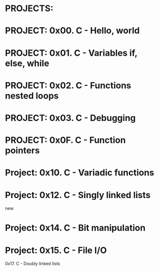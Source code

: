 # PROJECTS:

# PROJECT: 0x00. C - Hello, world
# PROJECT: 0x01. C - Variables if, else, while
# PROJECT: 0x02. C - Functions nested loops
# PROJECT: 0x03. C - Debugging 
# PROJECT: 0x0F. C - Function pointers
# Project: 0x10. C - Variadic functions
# Project: 0x12. C - Singly linked lists
new
# Project: 0x14. C - Bit manipulation
# Project: 0x15. C - File I/O
0x17. C - Doubly linked lists

